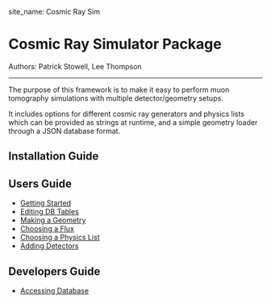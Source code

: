 site_name: Cosmic Ray Sim

Cosmic Ray Simulator Package
=====

Authors: Patrick Stowell, Lee Thompson



-----



The purpose of this framework is to make it easy to perform muon tomography simulations with multiple detector/geometry setups.

It includes options for different cosmic ray generators and physics lists which can be provided as strings at runtime, and a simple geometry loader through a JSON database format.



## Installation Guide

## Users Guide
- [Getting Started](users-guide/gettingstarted.md)
- [Editing DB Tables](users-guide/editingtables.md)
- [Making a Geometry](users-guide/makinggeometry.md)
- [Choosing a Flux](users-guide/choosingflux.md)
- [Choosing a Physics List](users-guide/choosingphysics.md)
- [Adding Detectors](users-guide/addingdetectors.md)

## Developers Guide
- [Accessing Database](developers-guide/databaseaccess.md)





